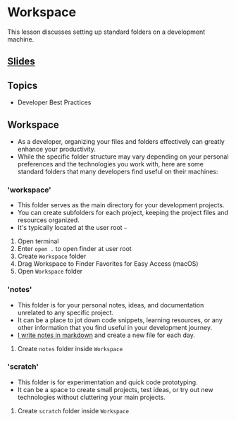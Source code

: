# Workspace
This lesson discusses setting up standard folders on a development machine.

<!-- TODO: update slides -->
## [Slides](../slides/interactive-ruby/index)

## Topics
- Developer Best Practices

## Workspace
- As a developer, organizing your files and folders effectively can greatly enhance your productivity.
- While the specific folder structure may vary depending on your personal preferences and the technologies you work with, here are some standard folders that many developers find useful on their machines:

### 'workspace'
- This folder serves as the main directory for your development projects.
- You can create subfolders for each project, keeping the project files and resources organized.
- It's typically located at the user root `~`

1. Open terminal
2. Enter `open .` to open finder at user root
3. Create `Workspace` folder
4. Drag Workspace to Finder Favorites for Easy Access (macOS)
5. Open `Workspace` folder

### 'notes'
- This folder is for your personal notes, ideas, and documentation unrelated to any specific project.
- It can be a place to jot down code snippets, learning resources, or any other information that you find useful in your development journey.
- [I write notes in markdown](./taking-notes) and create a new file for each day.

1. Create `notes` folder inside `Workspace`

### 'scratch' 
- This folder is for experimentation and quick code prototyping.
- It can be a space to create small projects, test ideas, or try out new technologies without cluttering your main projects.

1. Create `scratch` folder inside `Workspace`

